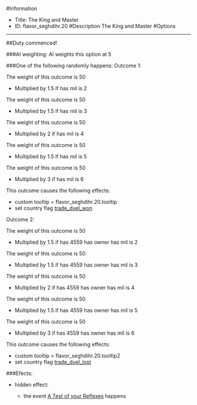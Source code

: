 #Information
 - Title: The King and Master
 - ID: flavor_seghdihr.20
#Description
The King and Master
#Options

___
##Duty commenced!

###AI weighting:
AI weights this option at 5


###One of the following randomly happens:
Outcome 1:

The weight of this outcome is 50
 - Multiplied by 1.5 if has mil is 2

The weight of this outcome is 50
 - Multiplied by 1.5 if has mil is 3

The weight of this outcome is 50
 - Multiplied by 2 if has mil is 4

The weight of this outcome is 50
 - Multiplied by 1.5 if has mil is 5

The weight of this outcome is 50
 - Multiplied by 3 if has mil is 6

This outcome causes the following effects:<ul><li>custom tooltip = flavor_seghdihr.20.tooltip</li><li>set country flag [trade_duel_won](../flags/trade_duel_won.md)</li></ul>
Outcome 2:

The weight of this outcome is 50 
 - Multiplied by 1.5 if has 4559 has owner has mil is 2

The weight of this outcome is 50 
 - Multiplied by 1.5 if has 4559 has owner has mil is 3

The weight of this outcome is 50 
 - Multiplied by 2 if has 4559 has owner has mil is 4

The weight of this outcome is 50 
 - Multiplied by 1.5 if has 4559 has owner has mil is 5

The weight of this outcome is 50 
 - Multiplied by 3 if has 4559 has owner has mil is 6

This outcome causes the following effects:<ul><li>custom tooltip = flavor_seghdihr.20.tooltip2</li><li>set country flag [trade_duel_lost](../flags/trade_duel_lost.md)</li></ul>

###Efects:<ul><li>hidden effect:</li><ul><li>the event [A Test of your Reflexes](../events/a_test_of_your_reflexes.md) happens</li></ul></ul>

